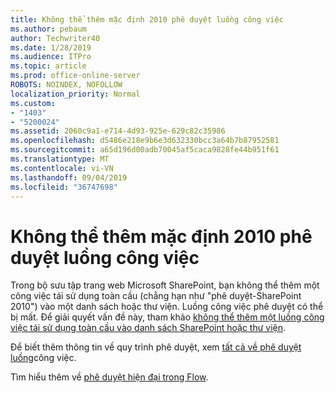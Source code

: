 ```yaml
---
title: Không thể thêm mặc định 2010 phê duyệt luồng công việc
ms.author: pebaum
author: Techwriter40
ms.date: 1/28/2019
ms.audience: ITPro
ms.topic: article
ms.prod: office-online-server
ROBOTS: NOINDEX, NOFOLLOW
localization_priority: Normal
ms.custom:
- "1403"
- "5200024"
ms.assetid: 2060c9a1-e714-4d93-925e-629c82c35986
ms.openlocfilehash: d5486e218e9b6e3d632330bcc3a64b7b87952581
ms.sourcegitcommit: a65d196d00adb70045af5caca9828fe44b951f61
ms.translationtype: MT
ms.contentlocale: vi-VN
ms.lasthandoff: 09/04/2019
ms.locfileid: "36747698"
---
```

# <a name="cant-add-default-2010-approval-workflow"></a>Không thể thêm mặc định 2010 phê duyệt luồng công việc

Trong bộ sưu tập trang web Microsoft SharePoint, bạn không thể thêm một công việc tái sử dụng toàn cầu (chẳng hạn như "phê duyệt-SharePoint 2010") vào một danh sách hoặc thư viện. Luồng công việc phê duyệt có thể bị mất. Để giải quyết vấn đề này, tham khảo [không thể thêm một luồng công việc tái sử dụng toàn cầu vào danh sách SharePoint hoặc thư viện](https://support.microsoft.com/help/4467263/sharepoint-designer-2013-shows-empty-wfpub-library).

Để biết thêm thông tin về quy trình phê duyệt, xem [tất cả về phê duyệt luồng](https://support.office.com/article/All-about-Approval-workflows-078C5A89-821F-44A9-9530-40BB34F9F742)công việc. 
 
Tìm hiểu thêm về [phê duyệt hiện đại trong Flow](https://flow.microsoft.com/blog/introducing-modern-approvals). 
  